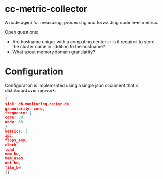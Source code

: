 # cc-metric-collector
A node agent for measuring, processing and forwarding node level metrics.

Open questions:

* Are hostname unique with a computing center or is it required to store the cluster name in addition to the hostname?
* What about memory domain granularity?

# Configuration

Configuration is implemented using a single json document that is distributed over network.

``` json
{
sink: db.monitoring.center.de,
granularity: core,
frequency: {
core: 30,
node: 60
}
metrics: [
ipc,
flops_any,
clock,
load,
mem_bw,
mem_used,
net_bw,
file_bw
]}
```
